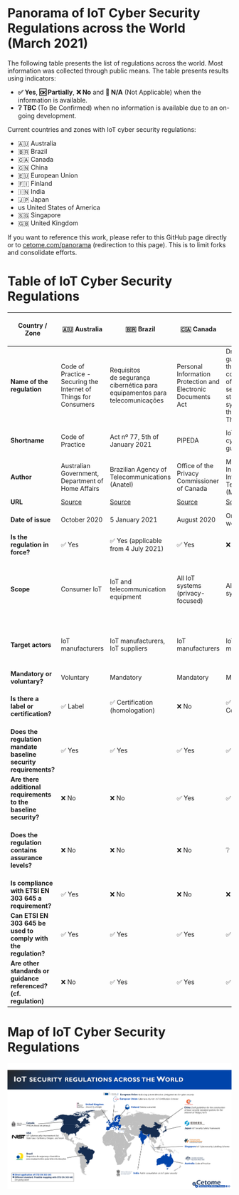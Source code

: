 # Panorama of IoT Cyber Security Regulations across the World (March 2021)
The following table presents the list of regulations across the world.
Most information was collected through public means.
The table presents results using indicators:
- **✅ Yes**, **🆗 Partially**, **❌ No** and **🛑 N/A** (Not Applicable) when the information is available.
- **❔ TBC** (To Be Confirmed) when no information is available due to an on-going development.

Current countries and zones with IoT cyber security regulations:
- 🇦🇺 Australia
- 🇧🇷 Brazil 
- 🇨🇦 Canada
- 🇨🇳 China
- 🇪🇺 European Union
- 🇫🇮 Finland
- 🇮🇳 India
- 🇯🇵 Japan
- us United States of America
- 🇸🇬 Singapore
- 🇬🇧 United Kingdom

If you want to reference this work, please refer to this GitHub page directly or to [cetome.com/panorama](https://cetome.com/panorama) (redirection to this page).
This is to limit forks and consolidate efforts.

# Table of IoT Cyber Security Regulations

| Country / Zone                                                   | 🇦🇺 Australia                                                                         | 🇧🇷 Brazil                                                                                        | 🇨🇦 Canada                                                                  | 🇨🇳 China                                                                                                      | 🇪🇺 European Union                                                                     | 🇪🇺 European Union                                                                      | 🇫🇮 Finland                                             | 🇮🇳 India                                   | 🇯🇵 Japan                                                                       | 🇸🇬 Singapore                                                                         | 🇬🇧 United Kingdom                                                    | us United States of America                                            | us United States of America - California                                                       | us United States of America - Oregon                                        |
| ---------------------------------------------------------------- | ------------------------------------------------------------------------------------ | ------------------------------------------------------------------------------------------------ | ------------------------------------------------------------------------- | ------------------------------------------------------------------------------------------------------------- | ------------------------------------------------------------------------------------- | --------------------------------------------------------------------------------------| ------------------------------------------------------ | ----------------------------------------- | ------------------------------------------------------------------------------ | ------------------------------------------------------------------------------------ | ------------------------------------------------------------------- | ----------------------------------------------------------------------- | ---------------------------------------------------------------------------------------------- | -------------------------------------------------------------------------- |
| **Name of the regulation**                                       | Code of Practice - Securing the Internet of Things for Consumers                     | Requisitos de segurança cibernética para equipamentos para telecomunicações                      | Personal Information Protection and Electronic Documents Act              | Draft guidelines for the construction of basic security standard systems for the Internet of Things ('IoT')   | Regulation (EU) 2019/881                                                              | Articles 3(3)(e) and (f) of the Radio Equipment Directive 2014/53/EU                  | Tietoturvamerkki                                       | Public consultation on IoT cyber security | IoT Security Safety Framework                                                  | Cybersecurity labelling scheme                                                       | Proposals for regulating consumer smart product cyber security      | H.R. 1668 - IoT Cybersecurity Improvement Act of 2020                   | Senate Bill No. 327 - Information privacy: connected devices                                   | House Bill 2395                                                            |
| **Shortname**                                                    | Code of Practice                                                                     | Act nº 77, 5th of January 2021                                                                   | PIPEDA                                                                    | IoT cybersecurity guidelines                                                                                  | CyberSecurity act                                                                     | RED                                                                                   | Finnish Cybersecurity Label                            | 🛑 N/A                                    | IoT-SSF                                                                        | CSL                                                                                  | Secure by Design                                                    | IoT Cybersecurity Improvement Act of 2020                               | SB-327                                                                                         | HB 2395                                                                    |
| **Author**                                                       | Australian Government, Department of Home Affairs                                    | Brazilian Agency of Telecommunications (Anatel)                                                  | Office of the Privacy Commissioner of Canada                              | Ministry of Industry and Information Technology (MIIT)                                                        | European Commission                                                                   | European Commission                                                                   | Finnish transport and communication agency (Traficom)  | 🛑 N/A                                    | Ministry of Economy, Trade and Industry (METI)                                 | Cyber Security Agency of Singapore (CSA)                                             | Department for Digital, Media, Culture and Science                  | Congress                                                                | California State Senate                                                                        | Oregon House of Representatives                                            |
| **URL**                                                          | [Source](https://www.homeaffairs.gov.au/reports-and-pubs/files/code-of-practice.pdf) | [Source](https://www.anatel.gov.br/legislacao/atos-de-certificacao-de-produtos/2021/1505-ato-77) | [Source](https://www.priv.gc.ca/en/privacy-topics/technology/gd_iot_man/) | [Source](https://www.miit.gov.cn/gzcy/yjzj/art/2021/art_de99ecee64884ecda932604c32631b76.html)                | [Source](https://ec.europa.eu/growth/sectors/electrical-engineering/red-directive_en) | [Source](https://ec.europa.eu/growth/sectors/electrical-engineering/red-directive_en) | [Source](https://tietoturvamerkki.fi/en/)              | N/A                                       | [Source](https://www.meti.go.jp/policy/netsecurity/wg1/IoT-SSF_ver1.0_eng.pdf) | [Source](https://www.csa.gov.sg/programmes/cybersecurity-labelling/about-cls)        | [Source](https://www.gov.uk/government/collections/secure-by-design) | [Source](https://www.congress.gov/bill/116th-congress/house-bill/1668) | [Source](https://leginfo.legislature.ca.gov/faces/billTextClient.xhtml?bill_id=201720180SB327) | [Source](https://olis.leg.state.or.us/liz/2019R1/Measures/Overview/HB2395) |
| **Date of issue**                                                | October 2020                                                                         | 5 January 2021                                                                                   | August 2020                                                               | On-going work                                                                                                 | On-going work for IoT                                                                 | On-going work for cybersecurity                                                       | 2020                                                   | On-going work                             | 5 November 2020                                                                | October 2020                                                                         | On-going work                                                        | 12 April 2020                                                          | 28 September 2018                                                                              | 16 April 2019                                                              |
| **Is the regulation in force?**                                  | ✅ Yes                                                                               | ✅ Yes (applicable from 4 July 2021)                                                            | ✅ Yes                                                                    | ❌ No                                                                                                        | ✅ Yes (not applicable to IoT yet)                                                    | ❌ No                                                                                | ✅ Yes                                                 | ❌ No                                    | ✅ Yes                                                                         | ✅ Yes                                                                              | ❌ No                                                                | ✅ Yes                                                                | ✅ Yes                                                                                         | ✅ Yes                                                                    |
| **Scope**                                                        | Consumer IoT                                                                         | IoT and telecommunication equipment                                                              | All IoT systems (privacy-focused)                                         | All IoT systems                                                                                               | All IoT systems                                                                       | Radio devices which are internet-connected, Toy devices, Wearable devices (❔ TBC)    | Consumer IoT                                           | Consumer IoT                              | All IoT devices and systems                                                    | Consumer IoT                                                                         | Consumer IoT                                                          | All IoT devices and systems                                           | Consumer IoT                                                                                    | Consumer IoT                                                              |
| **Target actors**                                                | IoT manufacturers                                                                    | IoT manufacturers, IoT suppliers                                                                 | IoT manufacturers                                                         | IoT manufacturers                                                                                             | IoT manufacturers                                                                     | IoT manufacturers                                                                     | IoT manufacturers                                      | IoT manufacturers                         | IoT manufacturers                                                              | IoT manufacturers, Consumers                                                         | IoT manufacturers (producers) and distributors                        | Federal agencies owning or controlling IoT devices and systems        | IoT manufacturers                                                                               | IoT manufacturers                                                         |
| **Mandatory or voluntary?**                                      | Voluntary                                                                            | Mandatory                                                                                        | Mandatory                                                                 | Mandatory                                                                                                     | Voluntary                                                                             | Mandatory                                                                             | Voluntary                                              | ❔ TBC                                    | Voluntary                                                                      | Voluntary                                                                            | Mandatory                                                             | Mandatory                                                             | Mandatory                                                                                       | Mandatory                                                                 |
| **Is there a label or certification?**                           | ✅ Label                                                                             | ✅ Certification (homologation)                                                                 | ❌ No                                                                     | ✅ Certification                                                                                             | ✅ Certification                                                                      | ❌ No                                                                                | ✅ Label                                               | ✅ Label                                 | ❌ No                                                                          | ✅ Label (levels 1 and 2), Certification (levels 3 and 4)                           | ✅ Label                                                             | ❌ No                                                                 | ❌ No                                                                                          | ❌ No                                                                     |
| **Does the regulation mandate baseline security requirements?**  | ✅ Yes                                                                               | ✅ Yes                                                                                          | ✅ Yes                                                                    | ✅ Yes                                                                                                       | ✅ Yes                                                                                | ✅ Yes                                                                               | ✅ Yes                                                 | ❔ TBC                                   | ❌ No                                                                           | ✅ Yes                                                                              | ✅ Yes                                                               | ✅ Yes                                                               | ✅ Yes                                                                                          | ✅ Yes                                                                   |
| **Are there additional requirements to the baseline security?**  | ❌ No                                                                                | ❌ No                                                                                           | ✅ Yes                                                                    | ✅ Yes                                                                                                       | ❌ No                                                                                 | ❌ No                                                                                | ✅ Yes                                                 | ❔ TBC                                   | 🛑 N/A                                                                          | ✅ Yes                                                                              | ✅ Yes                                                               | ✅ Yes                                                               | ❌ No                                                                                           | ❌ No                                                                    |
| **Does the regulation contains assurance levels?**               | ❌ No                                                                                | ❌ No                                                                                           | ❌ No                                                                     | ❔ TBC                                                                                                        | ✅ Yes                                                                               | ❌ No                                                                                | ✅ Yes                                                  | ❔ TBC                                   | 🛑 N/A                                                                         | ✅ Yes, 4 levels (self-assessment to third-party verification by an accredited lab) | ❌ No                                                                | ❌ No                                                                 | ❌ No                                                                                           | ❌ No                                                                   |
| **Is compliance with ETSI EN 303 645 a requirement?**            | ✅ Yes                                                                               | ❌ No                                                                                           | ❌ No                                                                     | ❌ No                                                                                                        | ❔ TBC (very likely to be ✅ Yes)                                                     | ❌ No                                                                                | ✅ Yes                                                 | ❔ TBC                                    | ❌ No                                                                          | ✅ Yes                                                                              | ✅ Yes                                                               | ❌ No                                                                | ❌ No                                                                                            | ❌ No                                                                   |
| **Can ETSI EN 303 645 be used to comply with the regulation?**   | ✅ Yes                                                                               | ✅ Yes                                                                                          | ✅ Yes                                                                    | ✅ Yes                                                                                                       | ✅ Yes                                                                                | ✅ Yes                                                                               | ✅ Yes                                                 | ✅ Yes                                   | ✅ Yes                                                                         | ✅ Yes                                                                              | ✅ Yes                                                               |  🆗 Partially                                                         | ✅ Yes                                                                                          | ✅ Yes                                                                   |
| **Are other standards or guidance referenced? (cf. regulation)** | ❌ No                                                                                | ✅ Yes                                                                                          | ✅ Yes                                                                    | ✅ Yes                                                                                                       | ❌ No                                                                                 | ❌ No                                                                                | ✅ Yes                                                 | ❔ TBC                                   | ✅ Yes                                                                          | ✅ Yes                                                                              | ❌ No                                                                | ✅ Yes                                                               | ❌ No                                                                                           | ❌ No                                                                    |

# Map of IoT Cyber Security Regulations
![map](map.png)
